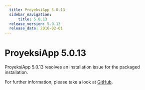 ```yaml
---
  title: ProyeksiApp 5.0.13
  sidebar_navigation:
      title: 5.0.13
  release_version: 5.0.13
  release_date: 2016-02-01
---
```



# ProyeksiApp 5.0.13

ProyeksiApp 5.0.13 resolves an installation issue for the packaged
installation.

For further information, please take a look at
[GitHub](https://github.com/opf/openproject/tree/v5.0.12).

 


